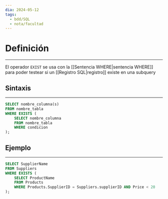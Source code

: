 ```yaml
---
dia: 2024-05-12
tags:
  - bdd/SQL
  - nota/facultad
---
```

# Definición
---
El operador `EXIST` se usa con la [[Sentencia WHERE|sentencia WHERE]] para poder testear si un [[Registro SQL|registro]] existe en una subquery

## Sintaxis
---
```SQL 
SELECT nombre_columna(s)
FROM nombre_tabla
WHERE EXISTS ( 
	SELECT nombre_columna 
	FROM nombre_tabla 
	WHERE condicion
);
```

## Ejemplo
---
```SQL 
SELECT SupplierName
FROM Suppliers
WHERE EXISTS ( 
	SELECT ProductName 
	FROM Products 
	WHERE Products.SupplierID = Suppliers.supplierID AND Price < 20
);
```